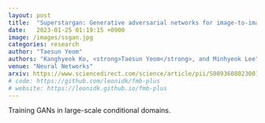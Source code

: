 ```yaml
---
layout: post
title:  "Superstargan: Generative adversarial networks for image-to-image translation in large-scale domains"
date:   2023-01-25 01:19:15 +0900
image: /images/ssgan.jpg
categories: research
author: "Taesun Yeom"
authors: "Kanghyeok Ko, <strong>Taesun Yeom</strong>, and Minhyeok Lee"
venue: "Neural Networks"
arxiv: https://www.sciencedirect.com/science/article/pii/S0893608023001144
# code: https://github.com/leonidk/fmb-plus
# website: https://leonidk.github.io/fmb-plus
---
```

Training GANs in large-scale conditional domains.